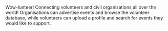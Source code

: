 Wow-lunteer! Connecting volunteers and civil organisations all over the world! Organisations can advertise events and browse the volunteer database, while volunteers can upload a profile and search for events they would like to support.
